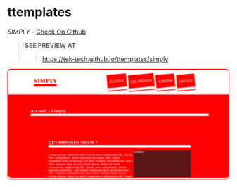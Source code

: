 # ttemplates
*SIMPLY* - <a href='https://github.com/Tek-Tech/ttemplates/simply'>Check On Github</a>

>**SEE PREVIEW AT**
>><a href='https://tek-tech.github.io/ttemplates/simply'>https://tek-tech.github.io/ttemplates/simply</a>
<div style='border-radius:0.5em;border:1px solid red'>
   <img style='border-radius:0.5em;border:1px solid red' src='simply/simply.png'/>
</div>
